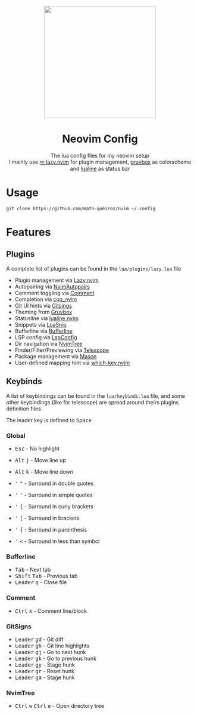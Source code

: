 <div align="center"><p>
  <img src="https://github.com/math-queiroz/nvim/assets/61330506/22151668-ed72-4f53-a5a7-5e42bd0e8e24" width="300">
  <h1>Neovim Config</h1>
  <span>The lua config files for my neovim setup</span><br>
  <span>
    I mainly use <a href="https://github.com/folke/lazy.nvim">💤 lazy.nvim</a> for plugin management,
    <a href="https://github.com/ellisonleao/gruvbox.nvim">gruvbox</a> as colorscheme and
    <a href="https://github.com/nvim-lualine/lualine.nvim">lualine</a> as status bar
  </span>
</p></div>

# Usage
```
git clone https://github.com/math-queiroz/nvim ~/.config
```

# Features

## Plugins
A complete list of plugins can be found in the `lua/plugins/lazy.lua` file

+ Plugin management via [Lazy.nvim](https://github.com/folke/lazy.nvim)
+ Autopairing via [NvimAutopairs](https://github.com/windwp/nvim-autopairs)
+ Comment toggling via [Comment](https://github.com/numToStr/Comment.nvim)
+ Completion via [coq_nvim](https://github.com/ms-jpq/coq_nvim)
+ Git UI hints via [Gitsings](https://github.com/lewis6991/gitsigns.nvim)
+ Theming from [Gruvbox](https://github.com/ellisonleao/gruvbox.nvim)
+ Statusline via [lualine.nvim](https://github.com/nvim-lualine/lualine.nvim)
+ Snippets via [LuaSnip](https://github.com/L3MON4D3/LuaSnip)
+ Bufferline via [Bufferline](https://github.com/akinsho/bufferline.nvim)
+ LSP config via [LspConfig](https://github.com/neovim/nvim-lspconfig)
+ Dir navigation via [NvimTree](https://github.com/nvim-tree/nvim-tree.lua)
+ Finder/Filter/Previewing via [Telescope](https://github.com/nvim-telescope/telescope.nvim)
+ Package management via [Mason](https://github.com/williamboman/mason.nvim)
+ User-defined mapping hint via [which-key.nvim](https://github.com/folke/which-key.nvim)

## Keybinds
A list of keybindings can be found in the `lua/keybinds.lua` file, 
and some other keybindings (like for telescope) are spread around theirs plugins definition files

The leader key is defined to <kbd>Space</kbd>

### Global
+ <kbd>Esc</kbd> - No highlight

+ <kbd>Alt</kbd> <kbd>j</kbd> - Move line up
+ <kbd>Alt</kbd> <kbd>k</kbd> - Move line down

+ <kbd>'</kbd> <kbd>"</kbd> - Surround in double quotes
+ <kbd>'</kbd> <kbd>'</kbd> - Surround in simple quotes
+ <kbd>'</kbd> <kbd>{</kbd> - Surround in curly brackets
+ <kbd>'</kbd> <kbd>[</kbd> - Surround in brackets
+ <kbd>'</kbd> <kbd>{</kbd> - Surround in parenthesis
+ <kbd>'</kbd> <kbd><</kbd> - Surround in less than symbol


### Bufferline
+ <kbd>Tab</kbd> - Next tab
+ <kbd>Shift</kbd> <kbd>Tab</kbd> - Previous tab
+ <kbd>Leader</kbd> <kbd>q</kbd> - Close file

### Comment
+ <kbd>Ctrl</kbd> <kbd>k</kbd> - Comment line/block

### GitSigns
+ <kbd>Leader</kbd> <kbd>gd</kbd> - Git diff
+ <kbd>Leader</kbd> <kbd>gh</kbd> - Git line highlights
+ <kbd>Leader</kbd> <kbd>gj</kbd> - Go to next hunk
+ <kbd>Leader</kbd> <kbd>gk</kbd> - Go to previous hunk
+ <kbd>Leader</kbd> <kbd>gy</kbd> - Stage hunk
+ <kbd>Leader</kbd> <kbd>gr</kbd> - Reset hunk
+ <kbd>Leader</kbd> <kbd>ga</kbd> - Stage hunk

### NvimTree
+ <kbd>Ctrl</kbd> <kbd>w</kbd> <kbd>Ctrl</kbd> <kbd>e</kbd>  - Open directory tree
